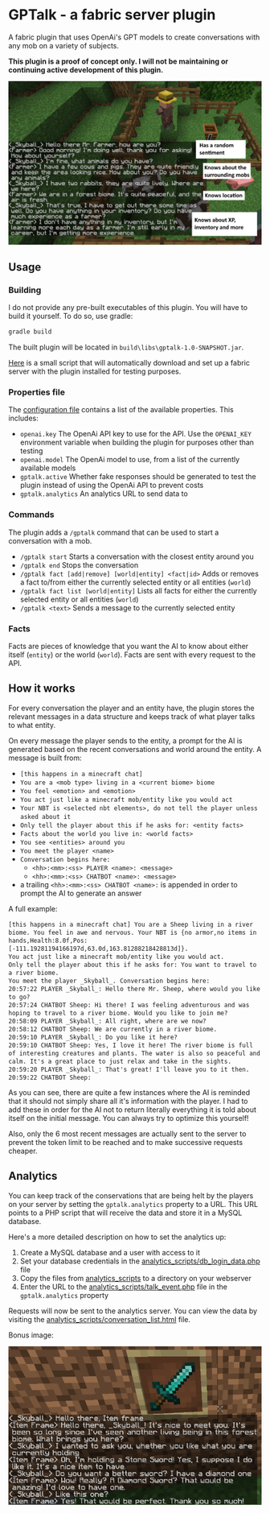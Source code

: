 # GPTalk - a fabric server plugin

A fabric plugin that uses OpenAi's GPT models to create conversations with any mob on a variety of subjects.

**This plugin is a proof of concept only. I will not be maintaining or continuing active development of this plugin.**

![Demo 1](doc/img/demo_1.png)

## Usage

### Building

I do not provide any pre-built executables of this plugin. You will have to build it yourself.
To do so, use gradle:

```bash
gradle build
```

The built plugin will be located in `build\libs\gptalk-1.0-SNAPSHOT.jar`.

[Here](doc/setup_server.md) is a small script that will automatically download and set up a fabric server with the
plugin installed for testing purposes.

### Properties file

The [configuration file](src/main/resources/mod.properties) contains a list of the available properties. This includes:

- `openai.key` The OpenAi API key to use for the API. Use the `OPENAI_KEY` environment variable when building the
  plugin for purposes other than testing
- `openai.model` The OpenAi model to use, from a list of the currently available models
- `gptalk.active` Whether fake responses should be generated to test the plugin instead of using the OpenAi API to
  prevent costs
- `gptalk.analytics` An analytics URL to send data to

### Commands

The plugin adds a `/gptalk` command that can be used to start a conversation with a mob.

- `/gptalk start` Starts a conversation with the closest entity around you
- `/gptalk end` Stops the conversation
- `/gptalk fact [add|remove] [world|entity] <fact|id>` Adds or removes a fact to/from either the currently selected
  entity
  or all entities (`world`)
- `/gptalk fact list [world|entity]` Lists all facts for either the currently selected entity or all entities (`world`)
- `/gptalk <text>` Sends a message to the currently selected entity

### Facts

Facts are pieces of knowledge that you want the AI to know about either itself (`entity`) or the world (`world`). Facts
are sent with every request to the API.

## How it works

For every conversation the player and an entity have, the plugin stores the relevant messages in a data structure and
keeps track of what player talks to what entity.

On every message the player sends to the entity, a prompt for the AI is generated based on the recent conversations and
world around the entity. A message is built from:

- `[this happens in a minecraft chat]`
- `You are a <mob type> living in a <current biome> biome`
- `You feel <emotion> and <emotion>`
- `You act just like a minecraft mob/entity like you would act`
- `Your NBT is <selected nbt elements>, do not tell the player unless asked about it`
- `Only tell the player about this if he asks for: <entity facts>`
- `Facts about the world you live in: <world facts>`
- `You see <entities> around you`
- `You meet the player <name>`
- `Conversation begins here:`
    - `<hh>:<mm>:<ss> PLAYER <name>: <message>`
    - `<hh>:<mm>:<ss> CHATBOT <name>: <message>`
- a trailing `<hh>:<mm>:<ss> CHATBOT <name>:` is appended in order to prompt the AI to generate an answer

A full example:

```
[this happens in a minecraft chat] You are a Sheep living in a river biome. You feel in awe and nervous. Your NBT is {no armor,no items in hands,Health:8.0f,Pos:[-111.19281194166197d,63.0d,163.81288218428813d]}.
You act just like a minecraft mob/entity like you would act.
Only tell the player about this if he asks for: You want to travel to a river biome.
You meet the player _Skyball_. Conversation begins here:
20:57:22 PLAYER _Skyball_: Hello there Mr. Sheep, where would you like to go?
20:57:24 CHATBOT Sheep: Hi there! I was feeling adventurous and was hoping to travel to a river biome. Would you like to join me?
20:58:09 PLAYER _Skyball_: All right, where are we now?
20:58:12 CHATBOT Sheep: We are currently in a river biome.
20:59:10 PLAYER _Skyball_: Do you like it here?
20:59:10 CHATBOT Sheep: Yes, I love it here! The river biome is full of interesting creatures and plants. The water is also so peaceful and calm. It's a great place to just relax and take in the sights.
20:59:20 PLAYER _Skyball_: That's great! I'll leave you to it then.
20:59:22 CHATBOT Sheep:
```

As you can see, there are quite a few instances where the AI is reminded that it should not simply share all it's
information with the player. I had to add these in order for the AI not to return literally everything it is told about
itself on the initial message. You can always try to optimize this yourself!

Also, only the 6 most recent messages are actually sent to the server to prevent the token limit to be reached and to
make successive requests cheaper.

## Analytics

You can keep track of the conservations that are being helt by the players on your server by setting the
`gptalk.analytics` property to a URL. This URL points to a PHP script that will receive the data and store it in a MySQL
database.

Here's a more detailed description on how to set the analytics up:

1. Create a MySQL database and a user with access to it
2. Set your database credentials in the [analytics_scripts/db_login_data.php](analytics_scripts/db_login_data.php) file
3. Copy the files from [analytics_scripts](analytics_scripts) to a directory on your webserver
4. Enter the URL to the [analytics_scripts/talk_event.php](analytics_scripts/talk_event.php) file in the
   `gptalk.analytics` property

Requests will now be sent to the analytics server. You can view the data by visiting the
[analytics_scripts/conversation_list.html](analytics_scripts/conversation_list.html) file.

Bonus image:

![Demo 2](doc/img/demo_2.jpg)
